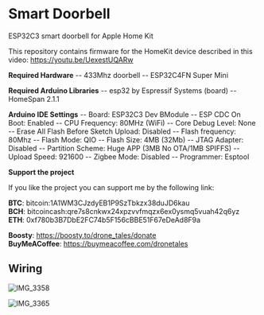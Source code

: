 # Smart Doorbell
 ESP32C3 smart doorbell for Apple Home Kit

 This repository contains firmware for the HomeKit device described in this video: https://youtu.be/UexestUQARw
 
 **Required Hardware**
 -- 433Mhz doorbell
 -- ESP32C4FN Super Mini
 
 **Required Arduino Libraries**
 -- esp32 by Espressif Systems (board)
 -- HomeSpan 2.1.1
 
 **Arduino IDE Settings**
 -- Board: ESP32C3 Dev BModule
 -- ESP CDC On Boot: Enabled
 -- CPU Frequency: 80MHz (WiFi)
 -- Core Debug Level: None
 -- Erase All Flash Before Sketch Upload: Disabled
 -- Flash frequency: 80Mhz
 -- Flash Mode: QIO
 -- Flash Size: 4MB (32Mb)
 -- JTAG Adapter: Disabled
 -- Partition Scheme: Huge APP (3MB No OTA/1MB SPIFFS)
 -- Upload Speed: 921600
 -- Zigbee Mode: Disabled
 -- Programmer: Esptool

 **Support the project**  
 
 If you like the project you can support me by the following link:  
 
 **BTC**: bitcoin:1A1WM3CJzdyEB1P9SzTbkzx38duJD6kau  
 **BCH**: bitcoincash:qre7s8cnkwx24xpzvvfmqzx6ex0ysmq5vuah42q6yz  
 **ETH**: 0xf780b3B7DbE2FC74b5F156cBBE51F67eDeAd8F9a  
 
 **Boosty**: https://boosty.to/drone_tales/donate  
 **BuyMeACoffee**: https://buymeacoffee.com/dronetales  

## Wiring

 ![IMG_3358](https://github.com/user-attachments/assets/25b1556a-0376-4ee4-aecb-26edb51548d2)
 
 ![IMG_3365](https://github.com/user-attachments/assets/2d5f9d95-158c-4702-b3d2-b786feea2d37)
